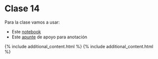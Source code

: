 # Clase 14

Para la clase vamos a usar:
- Este [notebook](./clase-14.md)
- Este [apunte](./guia_anotacion_entidades.md) de apoyo para anotación


{% include additional_content.html %}
{% include additional_content.html %}
